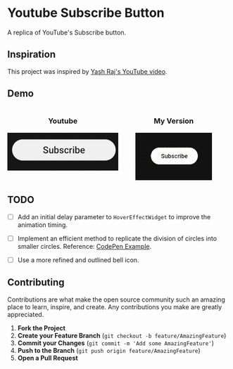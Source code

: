 # Youtube Subscribe Button

A replica of YouTube's Subscribe button.
## Inspiration

This project was inspired by [Yash Raj's YouTube video](https://www.youtube.com/watch?v=xXI1JuOK430).

## Demo
<div style="display: flex; justify-content: space-between;">
    <div style="flex: 1; text-align: center;">
        <h3>Youtube</h3>
        <img src="assets/original.gif" alt="Original Version" style="max-width: 100%;">
    </div>
    <div style="flex: 1; text-align: center;">
        <h3>My Version</h3>
        <img src="assets/replication.gif" alt="My Version" style="max-width: 100%;">
    </div>
</div>


## TODO
- [ ] Add an initial delay parameter to `HoverEffectWidget` to improve the animation timing.
- [ ] Implement an efficient method to replicate the division of circles into smaller circles. Reference: [CodePen Example](https://codepen.io/driftblaze/pen/qEBZvpv).
- [ ] Use a more refined and outlined bell icon.


## Contributing

Contributions are what make the open source community such an amazing place to learn, inspire, and create. Any contributions you make are greatly appreciated.

1. **Fork the Project**
2. **Create your Feature Branch** (`git checkout -b feature/AmazingFeature`)
3. **Commit your Changes** (`git commit -m 'Add some AmazingFeature'`)
4. **Push to the Branch** (`git push origin feature/AmazingFeature`)
5. **Open a Pull Request**
